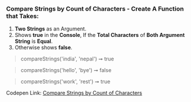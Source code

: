 ### Compare Strings by Count of Characters - Create A Function that Takes:

1. **Two Strings** as an Argument.
1. Shows **true** in the **Console**, If the **Total Characters** of **Both Argument String** is **Equal**.
1. Otherwise shows **false**.

> compareStrings('india', 'nepal') ➞ true

> compareStrings('hello', 'bye') ➞ false

> compareStrings('work', 'rest') ➞ true

Codepen Link: [Compare Strings by Count of Characters](https://codepen.io/javascriptstudent/pen/rbvxLy)